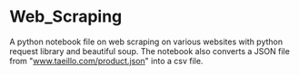 # Web_Scraping
A python notebook file on web scraping on various websites with python request library and beautiful soup. The notebook also converts a JSON file from "www.taeillo.com/product.json" into a csv file. 
